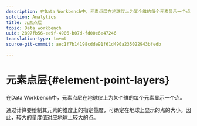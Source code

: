 ```yaml
---
description: 在Data Workbench中，元素点层在地球仪上为某个维的每个元素显示一个点。
solution: Analytics
title: 元素点层
topic: Data workbench
uuid: 2897fb56-ee9f-4906-b07d-fd00e6e47246
translation-type: tm+mt
source-git-commit: aec1f7b14198cdde91f61d490a235022943bfedb

---
```



# 元素点层{#element-point-layers}

在Data Workbench中，元素点层在地球仪上为某个维的每个元素显示一个点。

通过计算要绘制其元素的维度上的指定量度，可确定在地球上显示的点的大小。因此，较大的量度值对应地球上较大的点。
